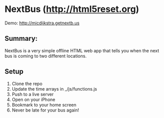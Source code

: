 #  NextBus (http://html5reset.org)

Demo: http://micdijkstra.getnextb.us

## Summary:

NextBus is a very simple offline HTML web app that tells you when the next bus is coming to two different locations.

## Setup

1. Clone the repo
2. Update the time arrays in _/js/functions.js
3. Push to a live server
4. Open on your iPhone
5. Bookmark to your home screen
6. Never be late for your bus again!
